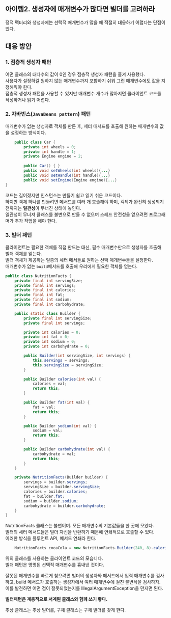 ## 아이템2. 생성자에 매개변수가 많다면 빌더를 고려하라  

정적 팩터리와 생성자에는 선택적 매개변수가 많을 때 적절히 대응하기 어렵다는 단점이 있다.  

## 대응 방안 
### 1. 점층적 생성자 패턴  
어떤 클래스의 대다수의 값이 0인 경우 점층적 생성자 패턴을 즐겨 사용했다.  
사용자가 설정하길 원하지 않는 매개변수까지 포함하기 쉬워 그런 매개변수에도 값을 지정해줘야 한다.  
점층적 생성자 패턴을 사용할 수 있지만 매개변수 개수가 많아지면 클라이언트 코드를 작성하거나 읽기 어렵다. 

### 2. 자바빈스(`JavaBeans pattern`) 패턴  
매개변수가 없는 생성자로 객체를 만든 후, 세터 매서드를 호출해 원하는 매개변수의 값을 설정하는 방식이다.  
```java
    public class Car {
        private int wheels = 0;
        private int handle = 1;
        private Engine engine = 2;
        
        public Car() { }
        public void setWheels(int wheels){...}
        public void setHandle(int handle){...}
        public void setEngine(Engine engine){...}
}
```
코드는 길어졌지만 인스턴스는 만들기 쉽고 읽기 쉬운 코드이다.  
하지만 객체 하나를 만들려면 메서드를 여러 개 호출해야 하며, 객체가 완전히 생성되기 전까지는 **일관성**이 무너진 상태에 놓인다.   
일관성이 무너져 클래스를 불변으로 만들 수 없으며 스레드 안전성을 얻으려면 프로그래머가 추가 작업을 해야 한다.  

### 3. 빌더 패턴
클라이언트는 필요한 객체를 직접 만드는 대신, 필수 매개변수만으로 생성자를 호출해 빌더 객체를 얻는다.  
빌더 객체가 제공하는 일종의 세터 메서들로 원하는 선택 매개변수들을 설정한다.  
매개변수가 없는 `build`메서드를 호출해 우리에게 필요한 객체를 얻는다.  

```java
public class NutritionFacts {
    private final int servingSize;
    private final int servings;
    private final int calories;
    private final int fat;
    private final int sodium;
    private final int carbohydrate;

    public static class Builder {
        private final int servingSize;
        private final int servings;

        private int calories = 0;
        private int fat = 0;
        private int sodium = 0;
        private int carbohydrate = 0;

        public Builder(int servingSize, int servings) {
            this.servings = servings;
            this.servingSize = servingSize;
        }

        public Builder calories(int val) {
            calories = val;
            return this;
        }

        public Builder fat(int val) {
            fat = val;
            return this;
        }

        public Builder sodium(int val) {
            sodium = val;
            return this;
        }

        public Builder carbohydrate(int val) {
            carbohydrate = val;
            return this;
        }
    }

    private NutritionFacts(Builder builder) {
        servings = builder.servings;
        servingSize = builder.servingSize;
        calories = builder.calories;
        fat = builder.fat;
        sodium = builder.sodium;
        carbohydrate = builder.carbohydrate;
    }
}
```
NutritionFacts 클래스는 불변이며. 모든 매개변수의 기본값들을 한 곳에 모았다.  
빌터의 세터 메서드들은 빌더 자신을 반환하기 때문에 연쇄적으로 호출할 수 있다.    
이러한 방식을 플루언트 API, 메서드 연쇄라 한다.  

```java
    NutritionFacts cocaCola = new NutritionFacts.Builder(240, 8).calories(100).sodium(35).carbohydrate(27).build();
```
위의 클래스를 사용하는 클라이언트 코드의 모습니다.  
빌더 패턴은 명명된 선택적 매개변수를 흉내낸 것이다.  

잘못된 매개변수를 빠르게 찾으려면 빌더의 생성자와 메서드에서 입력 매개변수를 검사하고, build 메서드가 호출하는 생성자에서 여러 매개변수에 걸친 불변식을 검사하자.  
이를 발견하면 어떤 점이 잘못되었는지를 IllegalArgumentException을 던지면 된다.  

**빌터패턴은 계층적으로 서계된 클래스와 함께 쓰기 좋다.**   

추상 클래스는 추상 빌더를, 구체 클래스는 구체 빌더를 갖게 한다.  

